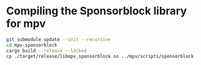 # Compiling the Sponsorblock library for mpv

```sh
git submodule update --init --recursive
cd mpv-sponsorblock
cargo build --release --locked
cp ./target/release/libmpv_sponsorblock.so ../mpv/scripts/sponsorblock.so
```
